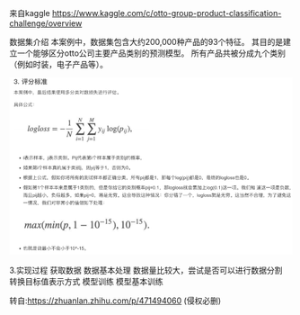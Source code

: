 来自kaggle
https://www.kaggle.com/c/otto-group-product-classification-challenge/overview

数据集介绍
本案例中，数据集包含大约200,000种产品的93个特征。
其目的是建立⼀个能够区分otto公司主要产品类别的预测模型。
所有产品共被分成九个类别（例如时装，电子产品等）。

![img.png](img.png)


3.实现过程
获取数据
数据基本处理
     数据量比较大，尝试是否可以进⾏数据分割
     转换目标值表示方式
模型训练
     模型基本训练


转自:https://zhuanlan.zhihu.com/p/471494060
(侵权必删)
